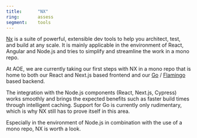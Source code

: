 ```yaml
---
title:      "NX"
ring:       assess
segment:    tools
---
```


[Nx](https://nx.dev/) is a suite of powerful, extensible dev tools to help you architect, test, and build at any scale.
It is mainly applicable in the environment of React, Angular and Node.js and tries to simplify and streamline the work in a mono repo.

At AOE, we are currently taking our first steps with NX in a mono repo that is home to both our React and Next.js based frontend and our [Go](/languages-and-frameworks/go-lang/) / [Flamingo](/languages-and-frameworks/flamingo/) based backend.

The integration with the Node.js components (React, Next.js, Cypress) works smoothly and brings the expected benefits such as faster build times through intelligent caching.
Support for Go is currently only rudimentary, which is why NX still has to prove itself in this area.

Especially in the environment of Node.js in combination with the use of a mono repo, NX is worth a look.
